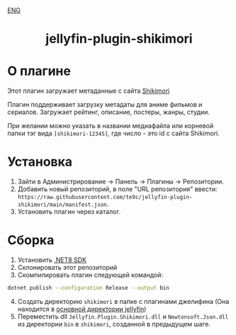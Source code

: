 [ENG](README_ENG.md)
<h1 align="center">jellyfin-plugin-shikimori</h1>

# О плагине

Этот плагин загружает метаданные с сайта [Shikimori](https://shikimori.one)

Плагин поддерживает загрузку метадаты для аниме фильмов и сериалов. Загружает
рейтинг, описание, постеры, жанры, студии.

При желании можно указать в названии медиафайла или корневой папки тэг вида `[shikimori-12345]`,
где число - это id с сайта Shikimori.

# Установка

1. Зайти в Администрирование -> Панель -> Плагины -> Репозитории.
2. Добавить новый репозиторий, в поле "URL репозитория" ввести: `https://raw.githubusercontent.com/te9c/jellyfin-plugin-shikimori/main/manifest.json`.
3. Установить плагин через каталог.

# Сборка

1. Установить [.NET8 SDK](https://dotnet.microsoft.com/en-us/download/dotnet/8.0)
2. Склонировать этот репозиторий
3. Скомпилировать плагин следующей командой:
```bash
dotnet publish --configuration Release --output bin
```
4. Создать директорию `shikimori` в папке с плагинами джелифина (Она находится в [основной директории jellyfin](https://jellyfin.org/docs/general/administration/configuration/#data-directory))
5. Переместить dll `Jellyfin.Plugin.Shikimori.dll` и `Newtonsoft.Json.dll` из директории `bin` в `shikimori`, созданной в предыдущем шаге.
